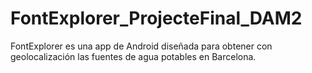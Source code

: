 # FontExplorer_ProjecteFinal_DAM2
FontExplorer es una app de Android diseñada para obtener con geolocalización las fuentes de agua potables en Barcelona.
